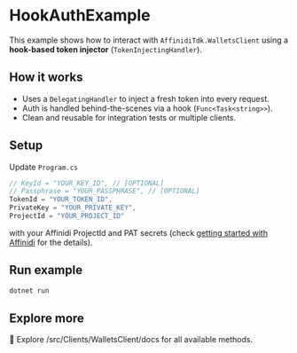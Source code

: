 # HookAuthExample

This example shows how to interact with `AffinidiTdk.WalletsClient` using a **hook-based token injector** (`TokenInjectingHandler`).

## How it works

- Uses a `DelegatingHandler` to inject a fresh token into every request.
- Auth is handled behind-the-scenes via a hook (`Func<Task<string>>`).
- Clean and reusable for integration tests or multiple clients.

## Setup

Update `Program.cs` 

```csharp
// KeyId = "YOUR_KEY_ID", // [OPTIONAL]
// Passphrase = "YOUR_PASSPHRASE", // [OPTIONAL] 
TokenId = "YOUR_TOKEN_ID",
PrivateKey = "YOUR_PRIVATE_KEY",
ProjectId = "YOUR_PROJECT_ID"
```

with your Affinidi ProjectId and PAT secrets (check [getting started with Affinidi](https://docs.affinidi.com/docs/get-started/create-project/) for the details).

## Run example

```bash
dotnet run
```

## Explore more

👀 Explore /src/Clients/WalletsClient/docs for all available methods.
